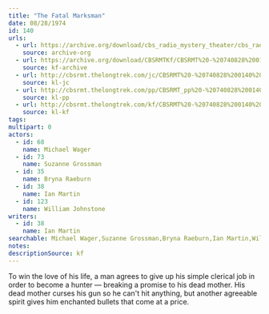 ```yaml
---
title: "The Fatal Marksman"
date: 08/28/1974
id: 140
urls: 
  - url: https://archive.org/download/cbs_radio_mystery_theater/cbs_radio_mystery_theater-0101-0150.zip/cbs_radio_mystery_theater-0101-0150%2Fcbsrmt_0140_the_fatal_marksman.mp3
    source: archive-org
  - url: https://archive.org/download/CBSRMTKf/CBSRMT%20-%20740828%200140%20The%20Fatal%20Marksman_kf.mp3
    source: kf-archive
  - url: http://cbsrmt.thelongtrek.com/jc/CBSRMT%20-%20740828%200140%20Fatal%20Marksman%20vbr%20kb2_jc.mp3
    source: kl-jc
  - url: http://cbsrmt.thelongtrek.com/pp/CBSRMT_pp%20-%20740828%200140%20The%20Fatal%20Marksman.mp3
    source: kl-pp
  - url: http://cbsrmt.thelongtrek.com/kf/CBSRMT%20-%20740828%200140%20The%20Fatal%20Marksman_kf.mp3
    source: kl-kf
tags: 
multipart: 0
actors:  
  - id: 68
    name: Michael Wager  
  - id: 73
    name: Suzanne Grossman  
  - id: 35
    name: Bryna Raeburn  
  - id: 38
    name: Ian Martin  
  - id: 123
    name: William Johnstone
writers:  
  - id: 38
    name: Ian Martin
searchable: Michael Wager,Suzanne Grossman,Bryna Raeburn,Ian Martin,William Johnstone Ian Martin
notes: 
descriptionSource: kf
---
```

To win the love of his life, a man agrees to give up his simple clerical job in order to become a hunter — breaking a promise to his dead mother. His dead mother curses his gun so he can't hit anything, but another agreeable spirit gives him enchanted bullets that come at a price.